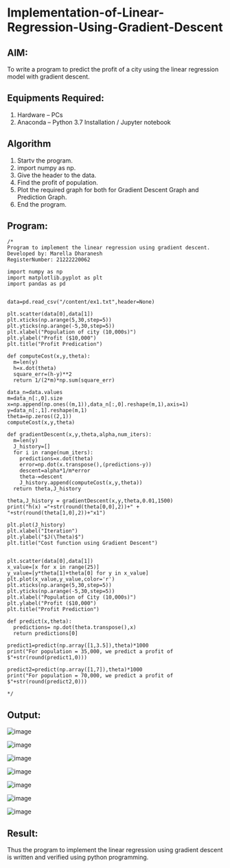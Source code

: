 # Implementation-of-Linear-Regression-Using-Gradient-Descent

## AIM:
To write a program to predict the profit of a city using the linear regression model with gradient descent.

## Equipments Required:
1. Hardware – PCs
2. Anaconda – Python 3.7 Installation / Jupyter notebook

## Algorithm
1. Startv the program.
2. import numpy as np.
3. Give the header to the data.
4. Find the profit of population.
5. Plot the required graph for both for Gradient Descent Graph and Prediction Graph.
6. End the program.

## Program:
```
/*
Program to implement the linear regression using gradient descent.
Developed by: Marella Dharanesh
RegisterNumber: 21222220062

import numpy as np
import matplotlib.pyplot as plt
import pandas as pd


data=pd.read_csv("/content/ex1.txt",header=None)

plt.scatter(data[0],data[1])
plt.xticks(np.arange(5,30,step=5))
plt.yticks(np.arange(-5,30,step=5))
plt.xlabel("Population of city (10,000s)")
plt.ylabel("Profit ($10,000")
plt.title("Profit Predication")

def computeCost(x,y,theta):
  m=len(y)
  h=x.dot(theta)
  square_err=(h-y)**2
  return 1/(2*m)*np.sum(square_err)
  
data_n=data.values
m=data_n[:,0].size
x=np.append(np.ones((m,1)),data_n[:,0].reshape(m,1),axis=1)
y=data_n[:,1].reshape(m,1)
theta=np.zeros((2,1))
computeCost(x,y,theta)

def gradientDescent(x,y,theta,alpha,num_iters):
  m=len(y)
  J_history=[]
  for i in range(num_iters):
    predictions=x.dot(theta)
    error=np.dot(x.transpose(),(predictions-y))
    descent=alpha*1/m*error
    theta-=descent
    J_history.append(computeCost(x,y,theta))
  return theta,J_history
  
theta,J_history = gradientDescent(x,y,theta,0.01,1500)
print("h(x) ="+str(round(theta[0,0],2))+" + "+str(round(theta[1,0],2))+"x1")

plt.plot(J_history)
plt.xlabel("Iteration")
plt.ylabel("$J(\Theta)$")
plt.title("Cost function using Gradient Descent")


plt.scatter(data[0],data[1])
x_value=[x for x in range(25)]
y_value=[y*theta[1]+theta[0] for y in x_value]
plt.plot(x_value,y_value,color='r')
plt.xticks(np.arange(5,30,step=5))
plt.yticks(np.arange(-5,30,step=5))
plt.xlabel("Population of City (10,000s)")
plt.ylabel("Profit ($10,000")
plt.title("Profit Prediction")

def predict(x,theta):
  predictions= np.dot(theta.transpose(),x)
  return predictions[0]
  
predict1=predict(np.array([1,3.5]),theta)*1000
print("For population = 35,000, we predict a profit of $"+str(round(predict1,0)))

predict2=predict(np.array([1,7]),theta)*1000
print("For population = 70,000, we predict a profit of $"+str(round(predict2,0)))

*/
```

## Output:
![image](https://user-images.githubusercontent.com/119389139/230386308-e04bfb79-b231-453b-953e-e45512f79148.png)

![image](https://user-images.githubusercontent.com/119389139/230386410-d4ccb116-c4d8-4c4b-b348-f5ccba787338.png)

![image](https://user-images.githubusercontent.com/119389139/230386510-63de0d84-f31d-4a1c-a9fd-4972f86cf64e.png)

![image](https://user-images.githubusercontent.com/119389139/230386833-3d102068-46b6-479f-83c7-cb87f732526e.png)

![image](https://user-images.githubusercontent.com/119389139/230389941-e78316c2-0ef7-40aa-8a98-036822924a2b.png)

![image](https://user-images.githubusercontent.com/119389139/230390024-44c07657-bcc7-42d7-a710-b70cc6d5917b.png)

![image](https://user-images.githubusercontent.com/119389139/230390104-41a9a384-10fe-4380-ba90-3d133ea40167.png)



## Result:
Thus the program to implement the linear regression using gradient descent is written and verified using python programming.
